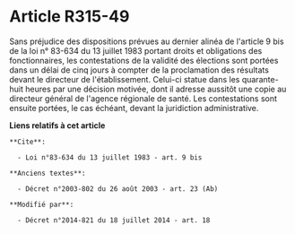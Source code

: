 # Article R315-49

Sans préjudice des dispositions prévues au dernier alinéa de l'article 9 bis de la loi n° 83-634 du 13 juillet 1983 portant
droits et obligations des fonctionnaires, les contestations de la validité des élections sont portées dans un délai de cinq
jours à compter de la proclamation des résultats devant le directeur de l'établissement. Celui-ci statue dans les quarante-
huit heures par une décision motivée, dont il adresse aussitôt une copie au directeur général de l'agence régionale de santé.
Les contestations sont ensuite portées, le cas échéant, devant la juridiction administrative.

**Liens relatifs à cet article**

	**Cite**:

	  - Loi n°83-634 du 13 juillet 1983 - art. 9 bis

	**Anciens textes**:

	  - Décret n°2003-802 du 26 août 2003 - art. 23 (Ab)

	**Modifié par**:

	  - Décret n°2014-821 du 18 juillet 2014 - art. 18
